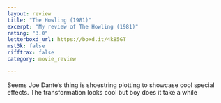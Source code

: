 ```yaml
---
layout: review
title: "The Howling (1981)"
excerpt: "My review of The Howling (1981)"
rating: "3.0"
letterboxd_url: https://boxd.it/4k85GT
mst3k: false
rifftrax: false
category: movie_review

---
```


Seems Joe Dante’s thing is shoestring plotting to showcase cool special effects. The transformation looks cool but boy does it take a while